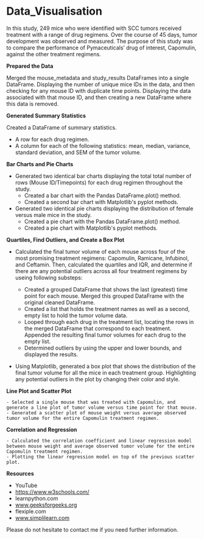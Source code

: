 # Data_Visualisation

In this study, 249 mice who were identified with SCC tumors received treatment with a range of drug regimens. Over the course of 45 days, tumor development was observed and measured. The purpose of this study was to compare the performance of Pymaceuticals’ drug of interest, Capomulin, against the other treatment regimens.

**Prepared the Data**

Merged the mouse_metadata and study_results DataFrames into a single DataFrame. Displaying the number of unique mice IDs in the data, and then checking for any mouse ID with duplicate time points. Displaying the data associated with that mouse ID, and then creating a new DataFrame where this data is removed. 

**Generated Summary Statistics**

Created a DataFrame of summary statistics. 
- A row for each drug regimen. 
- A column for each of the following statistics: mean, median, variance, standard deviation, and SEM of the tumor volume.

**Bar Charts and Pie Charts**
  
- Generated two identical bar charts displaying the total total number of rows (Mouse ID/Timepoints) for each drug regimen throughout the study.
    - Created a bar chart with the Pandas DataFrame.plot() method.
    - Created a second bar chart with Matplotlib's pyplot methods.
- Generated two identical pie charts displaying the distribution of female versus male mice in the study.
    - Created a pie chart with the Pandas DataFrame.plot() method.
    - Created a pie chart with Matplotlib's pyplot methods.
  
**Quartiles, Find Outliers, and Create a Box Plot**

- Calculated the final tumor volume of each mouse across four of the most promising treatment regimens: Capomulin, Ramicane, Infubinol, and Ceftamin. Then, calculated the quartiles and IQR, and determine if there are any potential outliers across all four treatment regimens by useing following substeps:
    - Created a grouped DataFrame that shows the last (greatest) time point for each mouse. Merged this grouped DataFrame with the original cleaned DataFrame.
    - Created a list that holds the treatment names as well as a second, empty list to hold the tumor volume data.
    - Looped through each drug in the treatment list, locating the rows in the merged DataFrame that correspond to each treatment. Appended the resulting final tumor volumes for each drug to the empty list.
    - Determined outliers by using the upper and lower bounds, and displayed the results.
      
- Using Matplotlib, generated a box plot that shows the distribution of the final tumor volume for all the mice in each treatment group. Highlighting any potential outliers in the plot by changing their color and style.

**Line Plot and Scatter Plot**
  
    - Selected a single mouse that was treated with Capomulin, and generate a line plot of tumor volume versus time point for that mouse.
    - Generated a scatter plot of mouse weight versus average observed tumor volume for the entire Capomulin treatment regimen.

**Correlation and Regression**

    - Calculated the correlation coefficient and linear regression model between mouse weight and average observed tumor volume for the entire Capomulin treatment regimen.
    - Plotting the linear regression model on top of the previous scatter plot.


**Resources**
- YouTube
- https://www.w3schools.com/
- learnpython.com
- www.geeksforgeeks.org
- flexiple.com
- www.simplilearn.com


Please do not hesitate to contact me if you need further information.
